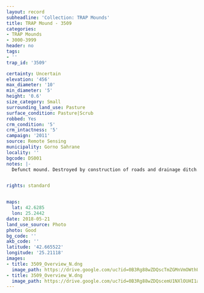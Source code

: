 ```yaml
---
layout: record
subheadline: 'Collection: TRAP Mounds'
title: TRAP Mound - 3509
categories:
- TRAP Mounds
- 3000-3999
header: no
tags:
- ''
trap_id: '3509'

certainty: Uncertain
elevation: '456'
max_diameter: '10'
min_diameter: '5'
height: '0.6'
size_category: Small
surrounding_land_use: Pasture
surface_condition: Pasture|Scrub
robbed: Yes
crm_condition: '5'
crm_intactness: '5'
campaign: '2011'
source: Remote Sensing
municipality: Gorno Sahrane
locality: ''
bgcode: DS001
notes: |-
  Defunct mound. Destroyed by construction of roads and drainage ditch. Pile of rocks on top. No robbers' trench's.


rights: standard


maps:
  lat: 42.6285
  lon: 25.2442
date: 2018-05-21
land_use_source: Photo
photo: Good
bg_code: ''
akb_code: ''
latitude: '42.665522'
longitude: '25.21118'
images:
- title: 3509_Overview_N.dng
  image_path: https://drive.google.com/uc?id=0B3Rg88wZDQscTmZGMnVmOWthUDA
- title: 3509_Overview_W.dng
  image_path: https://drive.google.com/uc?id=0B3Rg88wZDQscemU1NXlOUHI1aW8
---
```

